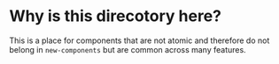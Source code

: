 # Why is this direcotory here?

This is a place for components that are not atomic and therefore do not belong in `new-components` but are common across many features.

